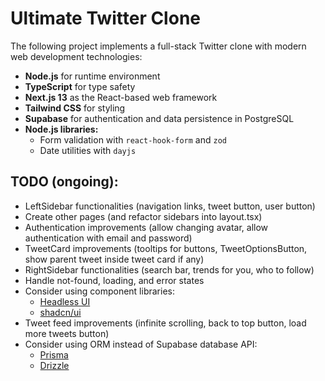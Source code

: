 # Ultimate Twitter Clone

The following project implements a full-stack Twitter clone with modern web development technologies:

- **Node.js** for runtime environment
- **TypeScript** for type safety
- **Next.js 13** as the React-based web framework
- **Tailwind CSS** for styling
- **Supabase** for authentication and data persistence in PostgreSQL
- **Node.js libraries:**
  - Form validation with `react-hook-form` and `zod`
  - Date utilities with `dayjs`

## TODO (ongoing):

- LeftSidebar functionalities (navigation links, tweet button, user button)
- Create other pages (and refactor sidebars into layout.tsx)
- Authentication improvements (allow changing avatar, allow authentication with email and password)
- TweetCard improvements (tooltips for buttons, TweetOptionsButton, show parent tweet inside tweet card if any)
- RightSidebar functionalities (search bar, trends for you, who to follow)
- Handle not-found, loading, and error states
- Consider using component libraries:
  - [Headless UI](https://headlessui.com/)
  - [shadcn/ui](https://ui.shadcn.com/)
- Tweet feed improvements (infinite scrolling, back to top button, load more tweets button)
- Consider using ORM instead of Supabase database API:
  - [Prisma](https://www.prisma.io/)
  - [Drizzle](https://orm.drizzle.team/)
